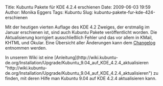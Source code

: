Title: Kubuntu Pakete für KDE 4.2.4 erschienen
Date: 2009-06-03 19:59
Author: Monika Eggers
Tags: Kubuntu
Slug: kubuntu-pakete-fur-kde-424-erschienen

Mit der heutigen vierten Auflage des KDE 4.2 Zweiges, der erstmalig im
Januar erschienen ist, sind auch Kubuntu Pakete veröffentlicht worden.
Die Aktualisierung korrigiert ausschließlich Fehler und das vor allem in
KMail, KHTML und Okular. Eine Übersicht aller Änderungen kann dem
[Changelog](http://www.kde.org/announcements/changelogs/changelog4_2_3to4_2_4.php "http://www.kde.org/announcements/changelogs/changelog4_2_3to4_2_4.php") entnommen werden.

</p>
In unserem Wiki ist eine
[Anleitung](http://wiki.kubuntu-de.org/Installation/Upgrade/Kubuntu_9.04_auf_KDE_4.2.4_aktualisieren "http://wiki.kubuntu-de.org/Installation/Upgrade/Kubuntu_9.04_auf_KDE_4.2.4_aktualisieren") zu finden, mit deren Hilfe man Kubuntu 9.04 auf KDE 4.2.4
aktualisieren kann.

</p>
</p>
<!--break--><!--break-->
